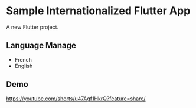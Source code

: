 # Sample Internationalized Flutter App

A new Flutter project.

## Language Manage

<ul>
    <li>French</li>
    <li>English</li>
</ul>

## Demo

https://youtube.com/shorts/u47Agf1HkrQ?feature=share/